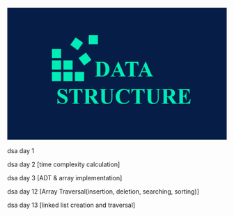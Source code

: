 ![Logo](https://raw.githubusercontent.com/atanu3000/DSA-/main/doc/Data-Structures-Training-2.jpg)


dsa day 1

dsa day 2 [time complexity calculation]

dsa day 3 [ADT & array implementation]

dsa day 12 [Array Traversal(insertion, deletion, searching, sorting)]

dsa day 13 [linked list creation and traversal]
